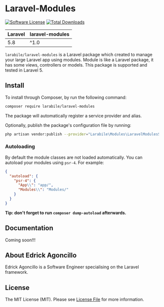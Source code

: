 # Laravel-Modules

[![Software License](https://img.shields.io/badge/license-MIT-brightgreen.svg?style=flat-square)](LICENSE.md)
[![Total Downloads](https://img.shields.io/packagist/dt/larabile/laravel-modules.svg?style=flat-square)](https://packagist.org/packages/larabile/laravel-modules)

| **Laravel**  |  **laravel-modules** |
|---|---|
| 5.8  | ^1.0  |


`larabile/laravel-modules` is a Laravel package which created to manage your large Laravel app using modules. Module is like a Laravel package, it has some views, controllers or models. This package is supported and tested in Laravel 5.

## Install

To install through Composer, by run the following command:

``` bash
composer require larabile/laravel-modules
```

The package will automatically register a service provider and alias.

Optionally, publish the package's configuration file by running:

``` bash
php artisan vendor:publish --provider="Larabile\Modules\LaravelModulesServiceProvider"
```

### Autoloading

By default the module classes are not loaded automatically. You can autoload your modules using `psr-4`. For example:

``` json
{
  "autoload": {
    "psr-4": {
      "App\\": "app/",
      "Modules\\": "Modules/"
    }
  }
}
```

**Tip: don't forget to run `composer dump-autoload` afterwards.**

## Documentation

Coming soon!!!
## About Edrick Agoncillo

Edrick Agoncillo is a Software Engineer specialising on the Laravel framework.

## License

The MIT License (MIT). Please see [License File](LICENSE.md) for more information.
